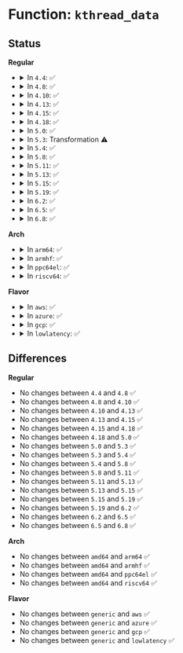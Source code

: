 # Function: <code>kthread_data</code>

## Status
<b>Regular</b>
<ul>
<li>
<details>
<summary>In <code>4.4</code>: ✅</summary>

```c
void *kthread_data(struct task_struct *task);
```

**Collision:** Unique Global

**Inline:** No

**Transformation:** False

**Instances:**

```
In kernel/kthread.c (ffffffff810a0bc0)
Location: kernel/kthread.c:135
Inline: False
Direct callers:
  - kernel/workqueue.c:__queue_work
  - kernel/workqueue.c:wq_worker_waking_up
  - kernel/workqueue.c:wq_worker_sleeping
  - kernel/workqueue.c:current_is_workqueue_rescuer
  - kernel/workqueue.c:set_worker_desc
  - kernel/async.c:current_is_async
  - kernel/irq/manage.c:irq_thread_dtor
```
**Symbols:**

```
ffffffff810a0bc0-ffffffff810a0bd6: kthread_data (STB_GLOBAL)
```
</details>
</li>
<li>
<details>
<summary>In <code>4.8</code>: ✅</summary>

```c
void *kthread_data(struct task_struct *task);
```

**Collision:** Unique Global

**Inline:** No

**Transformation:** False

**Instances:**

```
In kernel/kthread.c (ffffffff810a42b0)
Location: kernel/kthread.c:135
Inline: False
Direct callers:
  - kernel/workqueue.c:set_worker_desc
  - kernel/workqueue.c:current_is_workqueue_rescuer
  - kernel/workqueue.c:check_flush_dependency
  - kernel/workqueue.c:__queue_work
  - kernel/workqueue.c:wq_worker_sleeping
  - kernel/workqueue.c:wq_worker_waking_up
  - kernel/async.c:current_is_async
  - kernel/irq/manage.c:irq_thread_dtor
```
**Symbols:**

```
ffffffff810a42b0-ffffffff810a42c6: kthread_data (STB_GLOBAL)
```
</details>
</li>
<li>
<details>
<summary>In <code>4.10</code>: ✅</summary>

```c
void *kthread_data(struct task_struct *task);
```

**Collision:** Unique Global

**Inline:** No

**Transformation:** False

**Instances:**

```
In kernel/kthread.c (ffffffff810a9ae0)
Location: kernel/kthread.c:144
Inline: False
Direct callers:
  - kernel/workqueue.c:set_worker_desc
  - kernel/workqueue.c:current_is_workqueue_rescuer
  - kernel/workqueue.c:check_flush_dependency
  - kernel/workqueue.c:__queue_work
  - kernel/workqueue.c:wq_worker_sleeping
  - kernel/workqueue.c:wq_worker_waking_up
  - kernel/async.c:current_is_async
  - kernel/irq/manage.c:irq_thread_dtor
```
**Symbols:**

```
ffffffff810a9ae0-ffffffff810a9b20: kthread_data (STB_GLOBAL)
```
</details>
</li>
<li>
<details>
<summary>In <code>4.13</code>: ✅</summary>

```c
void *kthread_data(struct task_struct *task);
```

**Collision:** Unique Global

**Inline:** No

**Transformation:** False

**Instances:**

```
In kernel/kthread.c (ffffffff810a6740)
Location: kernel/kthread.c:147
Inline: False
Direct callers:
  - kernel/workqueue.c:set_worker_desc
  - kernel/workqueue.c:current_is_workqueue_rescuer
  - kernel/workqueue.c:check_flush_dependency
  - kernel/workqueue.c:__queue_work
  - kernel/workqueue.c:wq_worker_sleeping
  - kernel/workqueue.c:wq_worker_waking_up
  - kernel/async.c:current_is_async
  - kernel/irq/manage.c:irq_thread_dtor
```
**Symbols:**

```
ffffffff810a6740-ffffffff810a676b: kthread_data (STB_GLOBAL)
```
</details>
</li>
<li>
<details>
<summary>In <code>4.15</code>: ✅</summary>

```c
void *kthread_data(struct task_struct *task);
```

**Collision:** Unique Global

**Inline:** No

**Transformation:** False

**Instances:**

```
In kernel/kthread.c (ffffffff810aceb0)
Location: kernel/kthread.c:155
Inline: False
Direct callers:
  - kernel/workqueue.c:set_worker_desc
  - kernel/workqueue.c:current_is_workqueue_rescuer
  - kernel/workqueue.c:current_work
  - kernel/workqueue.c:check_flush_dependency
  - kernel/workqueue.c:__queue_work
  - kernel/workqueue.c:wq_worker_sleeping
  - kernel/workqueue.c:wq_worker_waking_up
  - kernel/async.c:current_is_async
  - kernel/irq/manage.c:irq_thread_dtor
```
**Symbols:**

```
ffffffff810aceb0-ffffffff810aceda: kthread_data (STB_GLOBAL)
```
</details>
</li>
<li>
<details>
<summary>In <code>4.18</code>: ✅</summary>

```c
void *kthread_data(struct task_struct *task);
```

**Collision:** Unique Global

**Inline:** No

**Transformation:** False

**Instances:**

```
In kernel/kthread.c (ffffffff810b3c20)
Location: kernel/kthread.c:154
Inline: False
Direct callers:
  - kernel/workqueue.c:wq_worker_comm
  - kernel/workqueue.c:set_worker_desc
  - kernel/workqueue.c:current_is_workqueue_rescuer
  - kernel/workqueue.c:current_work
  - kernel/workqueue.c:check_flush_dependency
  - kernel/workqueue.c:__queue_work
  - kernel/workqueue.c:wq_worker_sleeping
  - kernel/workqueue.c:wq_worker_waking_up
  - kernel/async.c:current_is_async
  - kernel/irq/manage.c:irq_thread_dtor
```
**Symbols:**

```
ffffffff810b3c20-ffffffff810b3c4a: kthread_data (STB_GLOBAL)
```
</details>
</li>
<li>
<details>
<summary>In <code>5.0</code>: ✅</summary>

```c
void *kthread_data(struct task_struct *task);
```

**Collision:** Unique Global

**Inline:** No

**Transformation:** False

**Instances:**

```
In kernel/kthread.c (ffffffff810bcd70)
Location: kernel/kthread.c:154
Inline: False
Direct callers:
  - kernel/workqueue.c:wq_worker_comm
  - kernel/workqueue.c:set_worker_desc
  - kernel/workqueue.c:current_is_workqueue_rescuer
  - kernel/workqueue.c:current_work
  - kernel/workqueue.c:check_flush_dependency
  - kernel/workqueue.c:__queue_work
  - kernel/workqueue.c:wq_worker_last_func
  - kernel/workqueue.c:wq_worker_sleeping
  - kernel/workqueue.c:wq_worker_waking_up
  - kernel/async.c:current_is_async
  - kernel/irq/manage.c:irq_thread_dtor
```
**Symbols:**

```
ffffffff810bcd70-ffffffff810bcd9a: kthread_data (STB_GLOBAL)
```
</details>
</li>
<li>
<details>
<summary>In <code>5.3</code>: Transformation ⚠️</summary>

```c
void *kthread_data(struct task_struct *task);
```

**Collision:** Unique Global

**Inline:** No

**Transformation:** True

**Instances:**

```
In kernel/kthread.c (0)
Location: kernel/kthread.c:163
Inline: False
Direct callers:
  - kernel/workqueue.c:wq_worker_comm
  - kernel/workqueue.c:set_worker_desc
  - kernel/workqueue.c:current_is_workqueue_rescuer
  - kernel/workqueue.c:current_work
  - kernel/workqueue.c:check_flush_dependency
  - kernel/workqueue.c:__queue_work
  - kernel/workqueue.c:wq_worker_last_func
  - kernel/workqueue.c:wq_worker_sleeping
  - kernel/workqueue.c:wq_worker_running
  - kernel/async.c:current_is_async
  - kernel/irq/manage.c:irq_thread_dtor
```
**Symbols:**

```
ffffffff810c33a2-ffffffff810c33b5: kthread_data.cold (STB_LOCAL)
ffffffff810c2c40-ffffffff810c2c65: kthread_data (STB_GLOBAL)
```
</details>
</li>
<li>
<details>
<summary>In <code>5.4</code>: ✅</summary>

```c
void *kthread_data(struct task_struct *task);
```

**Collision:** Unique Global

**Inline:** No

**Transformation:** False

**Instances:**

```
In kernel/kthread.c (ffffffff810c9210)
Location: kernel/kthread.c:163
Inline: False
Direct callers:
  - kernel/workqueue.c:wq_worker_comm
  - kernel/workqueue.c:set_worker_desc
  - kernel/workqueue.c:current_is_workqueue_rescuer
  - kernel/workqueue.c:current_work
  - kernel/workqueue.c:check_flush_dependency
  - kernel/workqueue.c:__queue_work
  - kernel/workqueue.c:wq_worker_last_func
  - kernel/workqueue.c:wq_worker_sleeping
  - kernel/workqueue.c:wq_worker_running
  - kernel/async.c:current_is_async
  - kernel/irq/manage.c:irq_thread_dtor
```
**Symbols:**

```
ffffffff810c9210-ffffffff810c923b: kthread_data (STB_GLOBAL)
```
</details>
</li>
<li>
<details>
<summary>In <code>5.8</code>: ✅</summary>

```c
void *kthread_data(struct task_struct *task);
```

**Collision:** Unique Global

**Inline:** No

**Transformation:** False

**Instances:**

```
In kernel/kthread.c (ffffffff810d06a0)
Location: kernel/kthread.c:184
Inline: False
Direct callers:
  - kernel/workqueue.c:wq_worker_comm
  - kernel/workqueue.c:set_worker_desc
  - kernel/workqueue.c:current_is_workqueue_rescuer
  - kernel/workqueue.c:current_work
  - kernel/workqueue.c:check_flush_dependency
  - kernel/workqueue.c:__queue_work
  - kernel/workqueue.c:wq_worker_last_func
  - kernel/workqueue.c:wq_worker_sleeping
  - kernel/workqueue.c:wq_worker_running
  - kernel/async.c:current_is_async
  - kernel/irq/manage.c:irq_thread_dtor
  - fs/io-wq.c:io_wq_worker_sleeping
  - fs/io-wq.c:io_wq_worker_running
```
**Symbols:**

```
ffffffff810d06a0-ffffffff810d06cb: kthread_data (STB_GLOBAL)
```
</details>
</li>
<li>
<details>
<summary>In <code>5.11</code>: ✅</summary>

```c
void *kthread_data(struct task_struct *task);
```

**Collision:** Unique Global

**Inline:** No

**Transformation:** False

**Instances:**

```
In kernel/kthread.c (ffffffff810cb0c0)
Location: kernel/kthread.c:185
Inline: False
Direct callers:
  - kernel/workqueue.c:wq_worker_comm
  - kernel/workqueue.c:set_worker_desc
  - kernel/workqueue.c:current_is_workqueue_rescuer
  - kernel/workqueue.c:current_work
  - kernel/workqueue.c:check_flush_dependency
  - kernel/workqueue.c:__queue_work
  - kernel/workqueue.c:wq_worker_last_func
  - kernel/workqueue.c:wq_worker_sleeping
  - kernel/workqueue.c:wq_worker_running
  - kernel/async.c:current_is_async
  - kernel/irq/manage.c:irq_thread_dtor
  - fs/io-wq.c:io_wq_worker_sleeping
  - fs/io-wq.c:io_wq_worker_running
```
**Symbols:**

```
ffffffff810cb0c0-ffffffff810cb0eb: kthread_data (STB_GLOBAL)
```
</details>
</li>
<li>
<details>
<summary>In <code>5.13</code>: ✅</summary>

```c
void *kthread_data(struct task_struct *task);
```

**Collision:** Unique Global

**Inline:** No

**Transformation:** False

**Instances:**

```
In kernel/kthread.c (ffffffff810cca30)
Location: kernel/kthread.c:211
Inline: False
Direct callers:
  - kernel/workqueue.c:wq_worker_comm
  - kernel/workqueue.c:set_worker_desc
  - kernel/workqueue.c:current_is_workqueue_rescuer
  - kernel/workqueue.c:current_work
  - kernel/workqueue.c:check_flush_dependency
  - kernel/workqueue.c:__queue_work
  - kernel/workqueue.c:wq_worker_last_func
  - kernel/workqueue.c:wq_worker_sleeping
  - kernel/workqueue.c:wq_worker_running
  - kernel/async.c:current_is_async
  - kernel/irq/manage.c:irq_thread_dtor
```
**Symbols:**

```
ffffffff810cca30-ffffffff810cca5b: kthread_data (STB_GLOBAL)
```
</details>
</li>
<li>
<details>
<summary>In <code>5.15</code>: ✅</summary>

```c
void *kthread_data(struct task_struct *task);
```

**Collision:** Unique Global

**Inline:** No

**Transformation:** False

**Instances:**

```
In kernel/kthread.c (ffffffff810df680)
Location: kernel/kthread.c:211
Inline: False
Direct callers:
  - kernel/workqueue.c:wq_worker_comm
  - kernel/workqueue.c:set_worker_desc
  - kernel/workqueue.c:current_is_workqueue_rescuer
  - kernel/workqueue.c:current_work
  - kernel/workqueue.c:check_flush_dependency
  - kernel/workqueue.c:__queue_work
  - kernel/workqueue.c:wq_worker_last_func
  - kernel/workqueue.c:wq_worker_sleeping
  - kernel/workqueue.c:wq_worker_running
  - kernel/async.c:current_is_async
  - kernel/irq/manage.c:irq_thread_dtor
```
**Symbols:**

```
ffffffff810df680-ffffffff810df6ab: kthread_data (STB_GLOBAL)
```
</details>
</li>
<li>
<details>
<summary>In <code>5.19</code>: ✅</summary>

```c
void *kthread_data(struct task_struct *task);
```

**Collision:** Unique Global

**Inline:** No

**Transformation:** False

**Instances:**

```
In kernel/kthread.c (ffffffff810f96e0)
Location: kernel/kthread.c:232
Inline: False
Direct callers:
  - kernel/workqueue.c:wq_worker_comm
  - kernel/workqueue.c:set_worker_desc
  - kernel/workqueue.c:current_is_workqueue_rescuer
  - kernel/workqueue.c:current_work
  - kernel/workqueue.c:check_flush_dependency
  - kernel/workqueue.c:__queue_work
  - kernel/workqueue.c:wq_worker_last_func
  - kernel/workqueue.c:wq_worker_sleeping
  - kernel/workqueue.c:wq_worker_running
  - kernel/async.c:current_is_async
  - kernel/irq/manage.c:irq_thread_dtor
```
**Symbols:**

```
ffffffff810f96e0-ffffffff810f9717: kthread_data (STB_GLOBAL)
```
</details>
</li>
<li>
<details>
<summary>In <code>6.2</code>: ✅</summary>

```c
void *kthread_data(struct task_struct *task);
```

**Collision:** Unique Global

**Inline:** No

**Transformation:** False

**Instances:**

```
In kernel/kthread.c (ffffffff8111c370)
Location: kernel/kthread.c:232
Inline: False
Direct callers:
  - kernel/workqueue.c:wq_worker_comm
  - kernel/workqueue.c:set_worker_desc
  - kernel/workqueue.c:current_is_workqueue_rescuer
  - kernel/workqueue.c:current_work
  - kernel/workqueue.c:check_flush_dependency
  - kernel/workqueue.c:__queue_work
  - kernel/workqueue.c:wq_worker_last_func
  - kernel/workqueue.c:wq_worker_sleeping
  - kernel/workqueue.c:wq_worker_running
  - kernel/async.c:current_is_async
  - kernel/irq/manage.c:irq_thread_dtor
```
**Symbols:**

```
ffffffff8111c370-ffffffff8111c3a7: kthread_data (STB_GLOBAL)
```
</details>
</li>
<li>
<details>
<summary>In <code>6.5</code>: ✅</summary>

```c
void *kthread_data(struct task_struct *task);
```

**Collision:** Unique Global

**Inline:** No

**Transformation:** False

**Instances:**

```
In kernel/kthread.c (ffffffff811295c0)
Location: kernel/kthread.c:243
Inline: False
Direct callers:
  - kernel/workqueue.c:wq_worker_comm
  - kernel/workqueue.c:set_worker_desc
  - kernel/workqueue.c:current_is_workqueue_rescuer
  - kernel/workqueue.c:current_work
  - kernel/workqueue.c:check_flush_dependency
  - kernel/workqueue.c:__queue_work
  - kernel/workqueue.c:wq_worker_last_func
  - kernel/workqueue.c:wq_worker_tick
  - kernel/workqueue.c:wq_worker_sleeping
  - kernel/workqueue.c:wq_worker_running
  - kernel/async.c:current_is_async
  - kernel/irq/manage.c:irq_thread_dtor
```
**Symbols:**

```
ffffffff811295c0-ffffffff811295f7: kthread_data (STB_GLOBAL)
```
</details>
</li>
<li>
<details>
<summary>In <code>6.8</code>: ✅</summary>

```c
void *kthread_data(struct task_struct *task);
```

**Collision:** Unique Global

**Inline:** No

**Transformation:** False

**Instances:**

```
In kernel/kthread.c (ffffffff81133c00)
Location: kernel/kthread.c:242
Inline: False
Direct callers:
  - kernel/workqueue.c:wq_worker_comm
  - kernel/workqueue.c:set_worker_desc
  - kernel/workqueue.c:current_is_workqueue_rescuer
  - kernel/workqueue.c:current_work
  - kernel/workqueue.c:check_flush_dependency
  - kernel/workqueue.c:delayed_work_timer_fn
  - kernel/workqueue.c:wq_worker_last_func
  - kernel/workqueue.c:wq_worker_tick
  - kernel/workqueue.c:wq_worker_sleeping
  - kernel/workqueue.c:wq_worker_running
  - kernel/async.c:current_is_async
  - kernel/irq/manage.c:irq_thread_dtor
```
**Symbols:**

```
ffffffff81133c00-ffffffff81133c37: kthread_data (STB_GLOBAL)
```
</details>
</li>
</ul>
<b>Arch</b>
<ul>
<li>
<details>
<summary>In <code>arm64</code>: ✅</summary>

```c
void *kthread_data(struct task_struct *task);
```

**Collision:** Unique Global

**Inline:** No

**Transformation:** False

**Instances:**

```
In kernel/kthread.c (ffff800010128e40)
Location: kernel/kthread.c:163
Inline: False
Direct callers:
  - kernel/workqueue.c:wq_worker_comm
  - kernel/workqueue.c:set_worker_desc
  - kernel/workqueue.c:current_is_workqueue_rescuer
  - kernel/workqueue.c:current_work
  - kernel/workqueue.c:check_flush_dependency
  - kernel/workqueue.c:__queue_work
  - kernel/workqueue.c:wq_worker_last_func
  - kernel/workqueue.c:wq_worker_sleeping
  - kernel/workqueue.c:wq_worker_running
  - kernel/async.c:current_is_async
  - kernel/irq/manage.c:irq_thread_dtor
```
**Symbols:**

```
ffff800010128e40-ffff800010128e8c: kthread_data (STB_GLOBAL)
```
</details>
</li>
<li>
<details>
<summary>In <code>armhf</code>: ✅</summary>

```c
void *kthread_data(struct task_struct *task);
```

**Collision:** Unique Global

**Inline:** No

**Transformation:** False

**Instances:**

```
In kernel/kthread.c (c037b3e4)
Location: kernel/kthread.c:163
Inline: False
Direct callers:
  - kernel/workqueue.c:wq_worker_comm
  - kernel/workqueue.c:set_worker_desc
  - kernel/workqueue.c:current_is_workqueue_rescuer
  - kernel/workqueue.c:current_work
  - kernel/workqueue.c:check_flush_dependency
  - kernel/workqueue.c:__queue_work
  - kernel/workqueue.c:wq_worker_last_func
  - kernel/workqueue.c:wq_worker_sleeping
  - kernel/workqueue.c:wq_worker_running
  - kernel/async.c:current_is_async
  - kernel/irq/manage.c:irq_thread_dtor
```
**Symbols:**

```
c037b3e4-c037b42c: kthread_data (STB_GLOBAL)
```
</details>
</li>
<li>
<details>
<summary>In <code>ppc64el</code>: ✅</summary>

```c
void *kthread_data(struct task_struct *task);
```

**Collision:** Unique Global

**Inline:** No

**Transformation:** False

**Instances:**

```
In kernel/kthread.c (c000000000173650)
Location: kernel/kthread.c:163
Inline: False
Direct callers:
  - kernel/workqueue.c:wq_worker_comm
  - kernel/workqueue.c:set_worker_desc
  - kernel/workqueue.c:current_is_workqueue_rescuer
  - kernel/workqueue.c:current_work
  - kernel/workqueue.c:check_flush_dependency
  - kernel/workqueue.c:__queue_work
  - kernel/workqueue.c:wq_worker_last_func
  - kernel/workqueue.c:wq_worker_sleeping
  - kernel/workqueue.c:wq_worker_running
  - kernel/async.c:current_is_async
  - kernel/irq/manage.c:irq_thread_dtor
```
**Symbols:**

```
c000000000173650-c000000000173674: kthread_data (STB_GLOBAL)
```
</details>
</li>
<li>
<details>
<summary>In <code>riscv64</code>: ✅</summary>

```c
void *kthread_data(struct task_struct *task);
```

**Collision:** Unique Global

**Inline:** No

**Transformation:** False

**Instances:**

```
In kernel/kthread.c (ffffffe0000dfd68)
Location: kernel/kthread.c:163
Inline: False
Direct callers:
  - kernel/workqueue.c:wq_worker_comm
  - kernel/workqueue.c:set_worker_desc
  - kernel/workqueue.c:current_is_workqueue_rescuer
  - kernel/workqueue.c:current_work
  - kernel/workqueue.c:check_flush_dependency
  - kernel/workqueue.c:__queue_work
  - kernel/workqueue.c:wq_worker_last_func
  - kernel/workqueue.c:wq_worker_sleeping
  - kernel/workqueue.c:wq_worker_running
  - kernel/async.c:current_is_async
  - kernel/irq/manage.c:irq_thread_dtor
```
**Symbols:**

```
ffffffe0000dfd68-ffffffe0000dfdaa: kthread_data (STB_GLOBAL)
```
</details>
</li>
</ul>
<b>Flavor</b>
<ul>
<li>
<details>
<summary>In <code>aws</code>: ✅</summary>

```c
void *kthread_data(struct task_struct *task);
```

**Collision:** Unique Global

**Inline:** No

**Transformation:** False

**Instances:**

```
In kernel/kthread.c (ffffffff810c3590)
Location: kernel/kthread.c:163
Inline: False
Direct callers:
  - kernel/workqueue.c:wq_worker_comm
  - kernel/workqueue.c:set_worker_desc
  - kernel/workqueue.c:current_is_workqueue_rescuer
  - kernel/workqueue.c:current_work
  - kernel/workqueue.c:check_flush_dependency
  - kernel/workqueue.c:__queue_work
  - kernel/workqueue.c:wq_worker_last_func
  - kernel/workqueue.c:wq_worker_sleeping
  - kernel/workqueue.c:wq_worker_running
  - kernel/async.c:current_is_async
  - kernel/irq/manage.c:irq_thread_dtor
```
**Symbols:**

```
ffffffff810c3590-ffffffff810c35bb: kthread_data (STB_GLOBAL)
```
</details>
</li>
<li>
<details>
<summary>In <code>azure</code>: ✅</summary>

```c
void *kthread_data(struct task_struct *task);
```

**Collision:** Unique Global

**Inline:** No

**Transformation:** False

**Instances:**

```
In kernel/kthread.c (ffffffff810b1dc0)
Location: kernel/kthread.c:163
Inline: False
Direct callers:
  - kernel/workqueue.c:wq_worker_comm
  - kernel/workqueue.c:set_worker_desc
  - kernel/workqueue.c:current_is_workqueue_rescuer
  - kernel/workqueue.c:current_work
  - kernel/workqueue.c:check_flush_dependency
  - kernel/workqueue.c:__queue_work
  - kernel/workqueue.c:wq_worker_last_func
  - kernel/workqueue.c:wq_worker_sleeping
  - kernel/workqueue.c:wq_worker_running
  - kernel/async.c:current_is_async
  - kernel/irq/manage.c:irq_thread_dtor
```
**Symbols:**

```
ffffffff810b1dc0-ffffffff810b1deb: kthread_data (STB_GLOBAL)
```
</details>
</li>
<li>
<details>
<summary>In <code>gcp</code>: ✅</summary>

```c
void *kthread_data(struct task_struct *task);
```

**Collision:** Unique Global

**Inline:** No

**Transformation:** False

**Instances:**

```
In kernel/kthread.c (ffffffff810c2ae0)
Location: kernel/kthread.c:163
Inline: False
Direct callers:
  - kernel/workqueue.c:wq_worker_comm
  - kernel/workqueue.c:set_worker_desc
  - kernel/workqueue.c:current_is_workqueue_rescuer
  - kernel/workqueue.c:current_work
  - kernel/workqueue.c:check_flush_dependency
  - kernel/workqueue.c:__queue_work
  - kernel/workqueue.c:wq_worker_last_func
  - kernel/workqueue.c:wq_worker_sleeping
  - kernel/workqueue.c:wq_worker_running
  - kernel/async.c:current_is_async
  - kernel/irq/manage.c:irq_thread_dtor
```
**Symbols:**

```
ffffffff810c2ae0-ffffffff810c2b0b: kthread_data (STB_GLOBAL)
```
</details>
</li>
<li>
<details>
<summary>In <code>lowlatency</code>: ✅</summary>

```c
void *kthread_data(struct task_struct *task);
```

**Collision:** Unique Global

**Inline:** No

**Transformation:** False

**Instances:**

```
In kernel/kthread.c (ffffffff810caf20)
Location: kernel/kthread.c:163
Inline: False
Direct callers:
  - kernel/workqueue.c:wq_worker_comm
  - kernel/workqueue.c:set_worker_desc
  - kernel/workqueue.c:current_is_workqueue_rescuer
  - kernel/workqueue.c:current_work
  - kernel/workqueue.c:check_flush_dependency
  - kernel/workqueue.c:__queue_work
  - kernel/workqueue.c:wq_worker_last_func
  - kernel/workqueue.c:wq_worker_sleeping
  - kernel/workqueue.c:wq_worker_running
  - kernel/async.c:current_is_async
  - kernel/irq/manage.c:irq_thread_dtor
```
**Symbols:**

```
ffffffff810caf20-ffffffff810caf4b: kthread_data (STB_GLOBAL)
```
</details>
</li>
</ul>

## Differences
<b>Regular</b>
<ul>
<li>
No changes between <code>4.4</code> and <code>4.8</code> ✅
</li>
<li>
No changes between <code>4.8</code> and <code>4.10</code> ✅
</li>
<li>
No changes between <code>4.10</code> and <code>4.13</code> ✅
</li>
<li>
No changes between <code>4.13</code> and <code>4.15</code> ✅
</li>
<li>
No changes between <code>4.15</code> and <code>4.18</code> ✅
</li>
<li>
No changes between <code>4.18</code> and <code>5.0</code> ✅
</li>
<li>
No changes between <code>5.0</code> and <code>5.3</code> ✅
</li>
<li>
No changes between <code>5.3</code> and <code>5.4</code> ✅
</li>
<li>
No changes between <code>5.4</code> and <code>5.8</code> ✅
</li>
<li>
No changes between <code>5.8</code> and <code>5.11</code> ✅
</li>
<li>
No changes between <code>5.11</code> and <code>5.13</code> ✅
</li>
<li>
No changes between <code>5.13</code> and <code>5.15</code> ✅
</li>
<li>
No changes between <code>5.15</code> and <code>5.19</code> ✅
</li>
<li>
No changes between <code>5.19</code> and <code>6.2</code> ✅
</li>
<li>
No changes between <code>6.2</code> and <code>6.5</code> ✅
</li>
<li>
No changes between <code>6.5</code> and <code>6.8</code> ✅
</li>
</ul>
<b>Arch</b>
<ul>
<li>
No changes between <code>amd64</code> and <code>arm64</code> ✅
</li>
<li>
No changes between <code>amd64</code> and <code>armhf</code> ✅
</li>
<li>
No changes between <code>amd64</code> and <code>ppc64el</code> ✅
</li>
<li>
No changes between <code>amd64</code> and <code>riscv64</code> ✅
</li>
</ul>
<b>Flavor</b>
<ul>
<li>
No changes between <code>generic</code> and <code>aws</code> ✅
</li>
<li>
No changes between <code>generic</code> and <code>azure</code> ✅
</li>
<li>
No changes between <code>generic</code> and <code>gcp</code> ✅
</li>
<li>
No changes between <code>generic</code> and <code>lowlatency</code> ✅
</li>
</ul>

